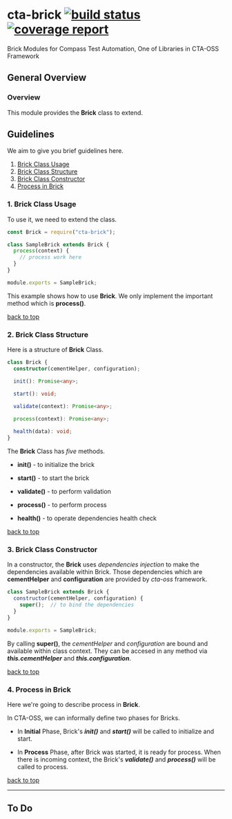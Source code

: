 # cta-brick [ ![build status](https://git.sami.int.thomsonreuters.com/compass/cta-brick/badges/master/build.svg)](https://git.sami.int.thomsonreuters.com/compass/cta-brick/commits/master) [![coverage report](https://git.sami.int.thomsonreuters.com/compass/cta-brick/badges/master/coverage.svg)](https://git.sami.int.thomsonreuters.com/compass/cta-brick/commits/master)

Brick Modules for Compass Test Automation, One of Libraries in CTA-OSS Framework

## General Overview

### Overview

This module provides the **Brick** class to extend.

## Guidelines

We aim to give you brief guidelines here.

1. [Brick Class Usage](#1-brick-class-usage)
1. [Brick Class Structure](#2-brick-class-structure)
1. [Brick Class Constructor](#3-brick-class-constructor)
1. [Process in Brick](#4-process-in-brick)

### 1. Brick Class Usage

To use it, we need to extend the class.

```javascript
const Brick = require("cta-brick");

class SampleBrick extends Brick {
  process(context) {
    // process work here
  }
}

module.exports = SampleBrick;
```

This example shows how to use **Brick**. We only implement the important method which is **process()**. 

[back to top](#guidelines)

### 2. Brick Class Structure

Here is a structure of **Brick** Class.

```typescript
class Brick {
  constructor(cementHelper, configuration);

  init(): Promise<any>;

  start(): void;

  validate(context): Promise<any>;
  
  process(context): Promise<any>;

  health(data): void;
}
```

The **Brick** Class has _five_ methods.

* **init()** - to initialize the brick

* **start()** - to start the brick

* **validate()** - to perform validation

* **process()** - to perform process

* **health()** - to operate dependencies health check

[back to top](#guidelines)

### 3. Brick Class Constructor

In a constructor, the **Brick** uses _dependencies injection_ to make the dependencies available within Brick. Those dependencies which are **cementHelper** and **configuration** are provided by _cta-oss_ framework.

```javascript
class SampleBrick extends Brick {
  constructor(cementHelper, configuration) {
    super();  // to bind the dependencies
  }
}

module.exports = SampleBrick;
```

By calling **super()**, the _cementHelper_ and _configuration_ are bound and available within class context. They can be accesed in any method via **_this.cementHelper_** and **_this.configuration_**.

[back to top](#guidelines)

### 4. Process in Brick

Here we're going to describe process in **Brick**.

In CTA-OSS, we can informally define two phases for Bricks.

* In **Initial** Phase, Brick's **_init()_** and **_start()_** will be called to initialize and start. 

* In **Process** Phase, after Brick was started, it is ready for process. When there is incoming context, the Brick's **_validate()_** and **_process()_** will be called to process.

[back to top](#guidelines)

------

## To Do